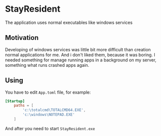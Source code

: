 # StayResident

The application uses normal executables like windows services

## Motivation

Developing of windows services was little bit more difficult than creation normal applications for me. And i don't liked them, because it was boring. I needed something for manage running apps in a background on my server, something what runs crashed apps again.

## Using

You have to edit `App.toml` file, for example:

```toml
[Startup]
	paths = [
		'c:\totalcmd\TOTALCMD64.EXE',
		'c:\windows\NOTEPAD.EXE'
	]
```
  
And after you need to start `StayResident.exe`
